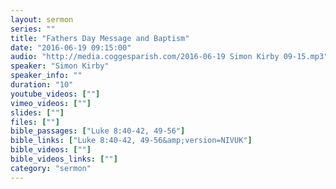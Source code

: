 ```yaml
---
layout: sermon
series: ""
title: "Fathers Day Message and Baptism"
date: "2016-06-19 09:15:00"
audio: "http://media.coggesparish.com/2016-06-19 Simon Kirby 09-15.mp3"
speaker: "Simon Kirby"
speaker_info: ""
duration: "10"
youtube_videos: [""]
vimeo_videos: [""]
slides: [""]
files: [""]
bible_passages: ["Luke 8:40-42, 49-56"]
bible_links: ["Luke 8:40-42, 49-56&amp;version=NIVUK"]
bible_videos: [""]
bible_videos_links: [""]
category: "sermon"
---
```



